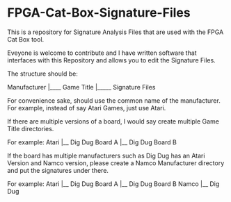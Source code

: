 # FPGA-Cat-Box-Signature-Files
This is a repository for Signature Analysis Files that are used with the FPGA Cat Box tool.

Eveyone is welcome to contribute and I have written software that interfaces with this Repository and allows you to edit the Signature Files.

The structure should be:

Manufacturer 
     |____ Game Title
               |_____ Signature Files
               
               
For convenience sake, should use the common name of the manufacturer.  For example, instead of say Atari Games, just use Atari.

If there are multiple versions of a board, I would say create multiple Game Title directories.

For example:
  Atari
    |__ Dig Dug Board A
    |__ Dig Dug Board B
    
If the board has multiple manufacturers such as Dig Dug has an Atari Version and Namco version, please create a Namco Manufacturer directory and put the signatures under there.

For example:
  Atari
    |__ Dig Dug Board A
    |__ Dig Dug Board B
  Namco
    |__ Dig Dug
    
    
